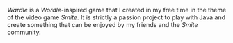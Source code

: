 *Wardle* is a *Wordle*-inspired game that I created in my free time in the theme of the video game *Smite*. It is strictly a passion project to play with Java and create something that can be enjoyed by my friends and the *Smite* community.